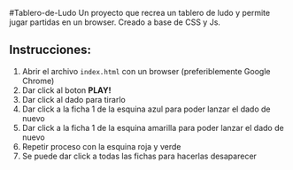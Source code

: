 #Tablero-de-Ludo
Un proyecto que recrea un tablero de ludo y permite jugar partidas en un browser.
Creado a base de CSS y Js.

## Instrucciones:
1. Abrir el archivo `index.html` con un browser (preferiblemente Google Chrome)
2. Dar click al boton **PLAY!**  
3. Dar click al dado para tirarlo
4. Dar click a la ficha 1 de la esquina azul para poder lanzar el dado de nuevo
5. Dar click a la ficha 1 de la esquina amarilla para poder lanzar el dado de nuevo
6. Repetir proceso con la esquina roja y verde
7. Se puede dar click a todas las fichas para hacerlas desaparecer
